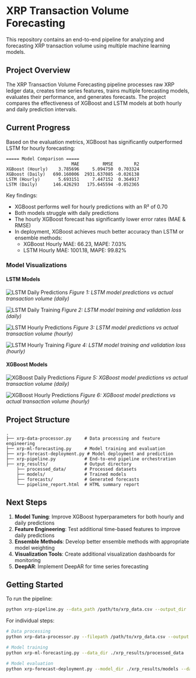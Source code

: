 # XRP Transaction Volume Forecasting

This repository contains an end-to-end pipeline for analyzing and forecasting XRP transaction volume using multiple machine learning models.

## Project Overview

The XRP Transaction Volume Forecasting pipeline processes raw XRP ledger data, creates time series features, trains multiple forecasting models, evaluates their performance, and generates forecasts. The project compares the effectiveness of XGBoost and LSTM models at both hourly and daily prediction intervals.

## Current Progress

Based on the evaluation metrics, XGBoost has significantly outperformed LSTM for hourly forecasting:

```
===== Model Comparison =====
                         MAE         RMSE        R2
XGBoost (Hourly)    3.785696     5.094750  0.703324
XGBoost (Daily)   690.160006  2931.637085 -0.026138
LSTM (Hourly)       5.693151     7.447152  0.364917
LSTM (Daily)      146.426293   175.645594 -0.052365
```

Key findings:
- XGBoost performs well for hourly predictions with an R² of 0.70
- Both models struggle with daily predictions
- The hourly XGBoost forecast has significantly lower error rates (MAE & RMSE)
- In deployment, XGBoost achieves much better accuracy than LSTM or ensemble methods:
  - XGBoost Hourly MAE: 66.23, MAPE: 7.03%
  - LSTM Hourly MAE: 1001.18, MAPE: 99.82%

### Model Visualizations

#### LSTM Models
![LSTM Daily Predictions](./xrp_results/processed_data/lstm_daily_predictions.png)
*Figure 1: LSTM model predictions vs actual transaction volume (daily)*

![LSTM Daily Training](./xrp_results/processed_data/lstm_daily_training_history.png)
*Figure 2: LSTM model training and validation loss (daily)*

![LSTM Hourly Predictions](./xrp_results/processed_data/lstm_hourly_predictions.png)
*Figure 3: LSTM model predictions vs actual transaction volume (hourly)*

![LSTM Hourly Training](./xrp_results/processed_data/lstm_hourly_training_history.png)
*Figure 4: LSTM model training and validation loss (hourly)*

#### XGBoost Models
![XGBoost Daily Predictions](./xrp_results/processed_data/xgboost_daily_predictions.png)
*Figure 5: XGBoost model predictions vs actual transaction volume (daily)*

![XGBoost Hourly Predictions](./xrp_results/processed_data/xgboost_hourly_predictions.png)
*Figure 6: XGBoost model predictions vs actual transaction volume (hourly)*

## Project Structure

```
.
├── xrp-data-processor.py     # Data processing and feature engineering
├── xrp-ml-forecasting.py     # Model training and evaluation
├── xrp-forecast-deployment.py # Model deployment and prediction
├── xrp-pipeline.py           # End-to-end pipeline orchestration
├── xrp_results/              # Output directory
    ├── processed_data/       # Processed datasets
    ├── models/               # Trained models
    ├── forecasts/            # Generated forecasts
    └── pipeline_report.html  # HTML summary report
```

## Next Steps

1. **Model Tuning**: Improve XGBoost hyperparameters for both hourly and daily predictions
2. **Feature Engineering**: Test additional time-based features to improve daily predictions
3. **Ensemble Methods**: Develop better ensemble methods with appropriate model weighting
4. **Visualization Tools**: Create additional visualization dashboards for monitoring
5. **DeepAR**: Implement DeepAR for time series forecasting
<!-- 5. **API Development**: Create an API for real-time forecasting -->

## Getting Started

To run the pipeline:

```bash
python xrp-pipeline.py --data_path /path/to/xrp_data.csv --output_dir ./xrp_results
```

For individual steps:

```bash
# Data processing
python xrp-data-processor.py --filepath /path/to/xrp_data.csv --output ./xrp_results/processed_data

# Model training
python xrp-ml-forecasting.py --data_dir ./xrp_results/processed_data

# Model evaluation
python xrp-forecast-deployment.py --model_dir ./xrp_results/models --data_file ./xrp_results/processed_data/hourly_transactions.csv --output_dir ./xrp_results/forecasts/hourly
```
